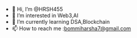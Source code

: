 - 👋 Hi, I’m @HRSH455
- 👀 I’m interested in Web3,AI
- 🌱 I’m currently learning DSA,Blockchain
- 📫 How to reach me :bommiharsha7@gmail.com

<!---
HRSH455/HRSH455 is a ✨ special ✨ repository because its `README.md` (this file) appears on your GitHub profile.
You can click the Preview link to take a look at your changes.
--->
